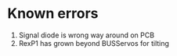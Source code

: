 # Known errors

<ol>
<li>Signal diode is wrong way around on PCB</li>
<li>RexP1 has grown beyond BUSServos for tilting</li>
</ol>